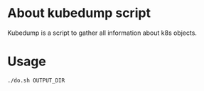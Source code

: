 # About kubedump script

Kubedump is a script to gather all information about k8s objects.

# Usage

```
./do.sh OUTPUT_DIR
```

